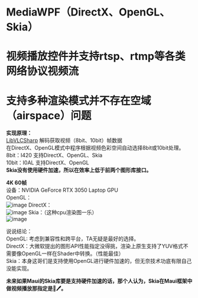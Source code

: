 # MediaWPF（DirectX、OpenGL、Skia）
# 视频播放控件并支持rtsp、rtmp等各类网络协议视频流
# 支持多种渲染模式并不存在空域（airspace）问题

**实现原理：**<br>
[LibVLCSharp](https://code.videolan.org/videolan/LibVLCSharp) 解码获取视频（8bit、10bit）帧数据<br>
在DirectX、OpenGL模式中程序根据视频色彩空间自动选择8bit或10bit处理。<br>
8bit：I420 支持DirectX、OpenGL、Skia<br>
10bit：I0AL 支持DirectX、OpenGL<br>
**Skia没有使用硬件加速，所以在效率上低于前两个图形库接口。**<br>

**4K 60帧**<br>
设备：NVIDIA GeForce RTX 3050 Laptop GPU<br>
OpenGL：<br>
![image](https://user-images.githubusercontent.com/84434846/186556586-b4b7c44a-6145-4c8a-af92-781827902d62.png)
DirectX：<br>
![image](https://user-images.githubusercontent.com/84434846/186556958-05363bb7-cff9-42af-9713-6813ee647841.png)
Skia：（这种cpu渲染图一乐）<br>
![image](https://user-images.githubusercontent.com/84434846/186557210-de5013ca-ffad-4f73-a133-36dc93243578.png)

说说结论：<br>
OpenGL: 考虑到兼容性和跨平台，TA无疑是最好的选择。<br>
DirectX：大微软提出的图形API性能指定没得挑，渲染上原生支持了YUV格式不需要像OpenGL一样在Shader中转换。（性能最佳）<br>
Skia：本身这哥们是支持使用OpenGL进行硬件加速的，但无奈技术功底有限自己没能实现。<br>

**未来如果Maui的Skia库要是支持硬件加速的话，那个人认为，Skia在Maui框架中做视频播放那指定是🐂🖊。**
